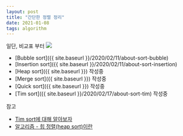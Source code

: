 ```yaml
---
layout: post
title: "간단한 정렬 정리"
date: 2021-01-08
tags: algorithm
---
```


일단, 비교표 부터
<img src='#' post-src='2021-01-08-about-sort-01' />

* [Bubble sort]({{ site.baseurl }}/2020/02/11/about-sort-bubble)
* [Insertion sort]({{ site.baseurl }}/2020/02/11/about-sort-insertion)
* [Heap sort]({{ site.baseurl }})
작성중
* [Merge sort]({{ site.baseurl }})
작성중
* [Quick sort]({{ site.baseurl }})
작성중
* [Tim sort]({{ site.baseurl }}/2020/02/17/about-sort-tim)
작성중

참고
- [Tim sort에 대해 알아보자](https://d2.naver.com/helloworld/0315536)
- [알고리즘 - 힙 정렬(heap sort)이란](https://gmlwjd9405.github.io/2018/05/10/algorithm-heap-sort.html)
